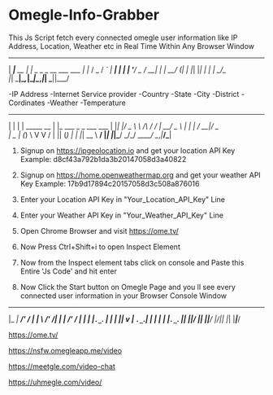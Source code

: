 # Omegle-Info-Grabber

This Js Script fetch every connected omegle user information like IP Address, Location, Weather etc in Real Time Within Any Browser Window

 _____          _                       
|  ___|__  __ _| |_ _   _ _ __ ___  ___ 
| |_ / _ \/ _` | __| | | | '__/ _ \/ __|
|  _|  __/ (_| | |_| |_| | | |  __/\__ \
|_|  \___|\__,_|\__|\__,_|_|  \___||___/


-IP Address
-Internet Service provider
-Country
-State
-City
-District
-Cordinates
-Weather
-Temperature



  _   _                 _                         
 | | | | _____      __ | |_ ___    _   _ ___  ___ 
 | |_| |/ _ \ \ /\ / / | __/ _ \  | | | / __|/ _ \
 |  _  | (_) \ V  V /  | || (_) | | |_| \__ \  __/
 |_| |_|\___/ \_/\_/    \__\___/   \__,_|___/\___|
 
   
1. Signup on https://ipgeolocation.io  and get your location API Key  Example: d8cf43a792b1da3b20147058d3a40822

2. Signup on https://home.openweathermap.org and get your weather API Key  Example: 17b9d17894c20157058d3c508a876016

3. Enter your Location API Key in "Your_Location_API_Key" Line

4. Enter your Weather API Key in "Your_Weather_API_Key" Line

5. Open Chrome Browser and visit https://ome.tv/ 

6. Now Press Ctrl+Shift+i to open Inspect Element 

7. Now from the Inspect element tabs click on console and Paste this Entire 'Js Code' and hit enter

8. Now Click the Start button on Omegle Page and you ll see every connected user information in your Browser Console Window 



 _____ ___  __ _____ ___ __     __  _ _____ ___  __  
|_   _| __/' _/_   _| __| _\  /' _/| |_   _| __/' _/ 
  | | | _|`._`. | | | _|| v | `._`.| | | | | _|`._`. 
  |_| |___|___/ |_| |___|__/  |___/|_| |_| |___|___/ 


https://ome.tv/

https://nsfw.omegleapp.me/video

https://meetgle.com/video-chat

https://uhmegle.com/video/









